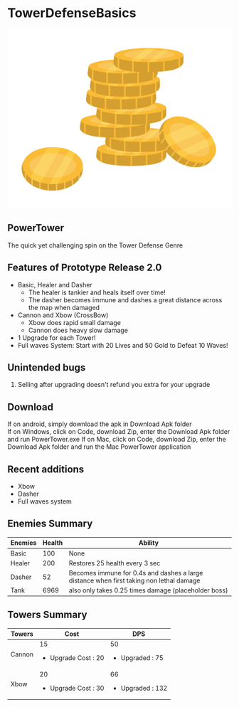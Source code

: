 # TowerDefenseBasics

<img src ="My project/Assets/Sprites/gold.png" alt="IconTest" title="GoldIcon">

## PowerTower

The quick yet challenging spin on the Tower Defense Genre

## Features of Prototype Release 2.0
* Basic, Healer and Dasher
	* The healer is tankier and heals itself over time!
	* The dasher becomes immune and dashes a great distance across the map when damaged
* Cannon and Xbow (CrossBow)
	* Xbow does rapid small damage
	* Cannon does heavy slow damage
* 1 Upgrade for each Tower!
* Full waves System: Start with 20 Lives and 50 Gold to Defeat 10 Waves!

## Unintended bugs 
1. Selling after upgrading doesn't refund you extra for your upgrade

## Download

If on android, simply download the apk in Download Apk folder  
If on Windows, click on Code, download Zip, enter the Download Apk folder and run PowerTower.exe
If on Mac, click on Code, download Zip, enter the Download Apk folder and run the Mac PowerTower application

## Recent additions
- Xbow
- Dasher
- Full waves system

## Enemies Summary
| Enemies | Health | Ability |
| --- | --- | --- |
| Basic | 100 | None |
| Healer | 200 | Restores 25 health every 3 sec |
| Dasher| 52 | Becomes immune for 0.4s and dashes a large distance when first taking non lethal damage|
| Tank | 6969 | also only takes 0.25 times damage (placeholder boss)|

## Towers Summary
| Towers | Cost | DPS |
| --- | --- | --- |
| Cannon | 15 <br> <ul> <li> Upgrade Cost : 20 </li> </ul>| 50 <br> <ul> <li> Upgraded : 75 </li> </ul> |
| Xbow | 20 <br> <ul> <li> Upgrade Cost : 30 </li> </ul> | 66 <br> <ul> <li> Upgraded : 132 </li> </ul> |